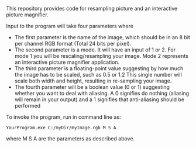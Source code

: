 This repository provides code for resampling picture and an interactive picture magnifier.

Input to the program will take four parameters where
- The first parameter is the name of the image, which should be in an 8 bit per channel RGB format (Total 24 bits per pixel).
- The second parameter is a mode. It will have an input of 1 or 2. For mode 1 you will be rescaling/resampling your image. Mode 2 represents an interactive picture magnifier application.
- The third parameter is a floating-point value suggesting by how much the image has to be scaled, such as 0.5 or 1.2 This single number will scale both width and height, resulting in re-sampling your image.
- The fourth parameter will be a boolean value (0 or 1) suggesting whether you want to deal with aliasing. A 0 signifies do nothing (aliasing will remain in your output) and a 1 signifies that anti-aliasing should be performed

To invoke the program, run in command line as:
	
	YourProgram.exe C:/myDir/myImage.rgb M S A

where M S A are the parameters as described above.